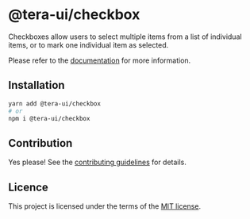 # @tera-ui/checkbox

Checkboxes allow users to select multiple items from a list of individual items, or to mark one individual item as selected.

Please refer to the [documentation](https://nextui.org/docs/components/checkbox) for more information.

## Installation

```sh
yarn add @tera-ui/checkbox
# or
npm i @tera-ui/checkbox
```

## Contribution

Yes please! See the
[contributing guidelines](https://github.com/hieumau12/tera-ui/blob/master/CONTRIBUTING.md)
for details.

## Licence

This project is licensed under the terms of the
[MIT license](https://github.com/hieumau12/tera-ui/blob/master/LICENSE).
